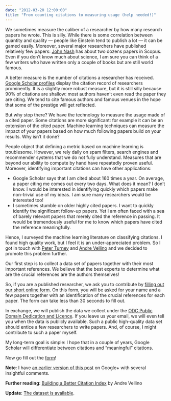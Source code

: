 ```yaml
---
date: "2012-03-20 12:00:00"
title: "From counting citations to measuring usage (help needed!)"
---
```




We sometimes measure the caliber of a researcher by how many research papers he wrote. This is silly. While there is some correlation between quantity and quality &mdash; people like Einstein tend to publish a lot &mdash; it can be gamed easily. Moreover, several major researchers have published relatively few papers: [John Nash](https://en.wikipedia.org/wiki/John_Forbes_Nash,_Jr.) has about two dozens papers in Scopus. Even if you don&rsquo;t know much about science, I am sure you can think of a few writers who have written only a couple of books but are still world famous.

A better measure is the number of citations a researcher has received. [Google Scholar profiles](https://scholar.google.com/citations?user=q1ja-G8AAAAJ) display the citation record of researchers prominently. It is a slightly more robust measure, but it is still silly because 90% of citations are shallow: most authors haven&rsquo;t even read the paper they are citing. We tend to cite famous authors and famous venues in the hope that some of the prestige will get reflected.

But why stop there? We have the technology to measure the usage made of a cited paper. Some citations are more significant: for example it can be an extension of the cited paper. Machine learning techniques can measure the impact of your papers based on how much following papers build on your results. Why isn&rsquo;t it done?

People object that defining a metric based on machine learning is troublesome. However, we rely daily on spam filters, search engines and recommender systems that we do not fully understand. Measures that are beyond our ability to compute by hand have repeatedly proven useful. Moreover, identifying important citations can have other applications:

- Google Scholar says that I am cited about 160 times a year. On average, a paper citing me comes out every two days. What does it mean? I don&rsquo;t know. I would be interested in identifying quickly which papers make non-trivial use of my ideas. I am sure many researchers would be interested too!
- I sometimes stumble on older highly cited papers. I want to quickly identify the significant follow-up papers. Yet I am often faced with a sea of barely relevant papers that merely cited the reference in passing. It would be tremendously useful for me to know which papers have cited the reference meaningfully.


Hence, I surveyed the machine learning literature on classifying citations. I found high quality work, but I feel it is an under-appreciated problem. So I got in touch with [Peter Turney](http://nova.apperceptual.com/) and [Andre Vellino](http://web.ncf.ca/andre/) and we decided to promote this problem further.

Our first step is to collect a data set of papers together with their most important references. We believe that the best experts to determine what are the crucial references are the authors themselves!

So, if you are a published researcher, we ask you to contribute by [filling out our short online form](https://docs.google.com/spreadsheet/viewform?formkey=dHlDalFfR1AzTXpaRXA2WEVlRUF5b0E6MA#gid=0). On this form, you will be asked for your name and a few papers together with an identification of the crucial references for each paper. The form can take less than 30 seconds to fill out.

In exchange, we will publish the data we collect under the [ODC Public Domain Dedication and Licence](http://opendatacommons.org/licenses/pddl/1-0/). If you leave us your email, we will even tell you when the data is publicly available. Such a public high-quality data set should entice a few researchers to write papers. And, of course, I might contribute to such a paper myself.

My long-term goal is simple: I hope that in a couple of years, Google Scholar will differentiate between citations and &ldquo;meaningful&rdquo; citations.

Now go fill out the [form](https://docs.google.com/spreadsheet/viewform?formkey=dHlDalFfR1AzTXpaRXA2WEVlRUF5b0E6MA#gid=0)!

__Note__: I have [an earlier version of this post](https://plus.google.com/105888615414982242080/posts/P5afw9AU5FD) on Google+ with several insightful comments.

__Further reading__: [Building a Better Citation Index](http://synthese.wordpress.com/2012/03/20/building-a-better-citation-index/) by Andre Vellino

__Update__: [The dataset is available](https://lemire.me/citationdata/).

